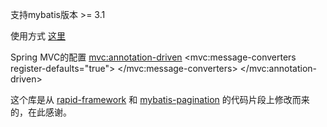 支持mybatis版本 >= 3.1

使用方式 [这里](https://github.com/miemiedev/mybatis-paginator/blob/master/src/test/java/com/github/miemiedev/mybatis/paginator/PaginatorTester.java)

Spring MVC的配置
    <mvc:annotation-driven>
		<mvc:message-converters register-defaults="true">
			<bean class="org.springframework.http.converter.StringHttpMessageConverter">
				<constructor-arg value="UTF-8" />
			</bean>
            <bean class="org.springframework.http.converter.json.MappingJackson2HttpMessageConverter">
                <property name="objectMapper">
                    <bean class="com.github.miemiedev.mybatis.paginator.jackson2.PageListJsonMapper" />
                </property>
            </bean>
		</mvc:message-converters>
	</mvc:annotation-driven>

这个库是从 [rapid-framework](https://code.google.com/p/rapid-framework) 和 [mybatis-pagination](https://github.com/yfyang/mybatis-pagination) 的代码片段上修改而来的，在此感谢。